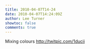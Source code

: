 ```yaml
---
title: 2010-04-07T14-24
date: 2010-04-07T14:24:09Z
author: Lee Turner
showtoc: false
comments: true
---
```


Mixing colours  http://twitpic.com/1ducii

